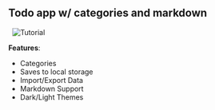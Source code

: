 ## Todo app w/ categories and markdown


&nbsp;
![Tutorial](/blob/example.gif)

**Features**:
-  Categories
- Saves to local storage
- Import/Export Data
- Markdown Support
- Dark/Light Themes
